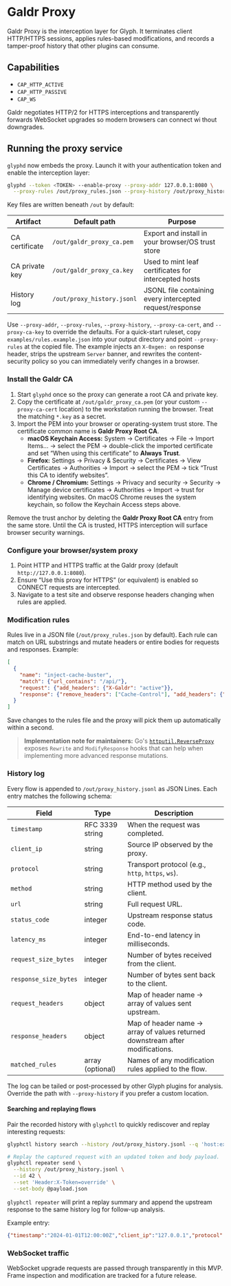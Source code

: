 # Galdr Proxy

Galdr Proxy is the interception layer for Glyph. It terminates client HTTP/HTTPS sessions, applies rules-based modifications, and records a tamper-proof history that other plugins can consume.

## Capabilities
- `CAP_HTTP_ACTIVE`
- `CAP_HTTP_PASSIVE`
- `CAP_WS`

Galdr negotiates HTTP/2 for HTTPS interceptions and transparently forwards WebSocket upgrades so modern browsers can connect wi
thout downgrades.

## Running the proxy service

`glyphd` now embeds the proxy. Launch it with your authentication token and enable the interception layer:

```bash
glyphd --token <TOKEN> --enable-proxy --proxy-addr 127.0.0.1:8080 \
  --proxy-rules /out/proxy_rules.json --proxy-history /out/proxy_history.jsonl
```

Key files are written beneath `/out` by default:

| Artifact | Default path | Purpose |
| -------- | ------------ | ------- |
| CA certificate | `/out/galdr_proxy_ca.pem` | Export and install in your browser/OS trust store |
| CA private key | `/out/galdr_proxy_ca.key` | Used to mint leaf certificates for intercepted hosts |
| History log | `/out/proxy_history.jsonl` | JSONL file containing every intercepted request/response |

Use `--proxy-addr`, `--proxy-rules`, `--proxy-history`, `--proxy-ca-cert`, and `--proxy-ca-key` to override the defaults. For a quick-start ruleset, copy `examples/rules.example.json` into your output directory and point `--proxy-rules` at the copied file. The example injects an `X-0xgen: on` response header, strips the upstream `Server` banner, and rewrites the content-security policy so you can immediately verify changes in a browser.

### Install the Galdr CA

1. Start `glyphd` once so the proxy can generate a root CA and private key.
2. Copy the certificate at `/out/galdr_proxy_ca.pem` (or your custom `--proxy-ca-cert` location) to the workstation running the browser. Treat the matching `*.key` as a secret.
3. Import the PEM into your browser or operating-system trust store. The certificate common name is **Galdr Proxy Root CA**.
   - **macOS Keychain Access:** System → Certificates → File → Import Items… → select the PEM → double-click the imported certificate and set “When using this certificate” to **Always Trust**.
   - **Firefox:** Settings → Privacy & Security → Certificates → View Certificates → Authorities → Import → select the PEM → tick “Trust this CA to identify websites”.
   - **Chrome / Chromium:** Settings → Privacy and security → Security → Manage device certificates → Authorities → Import → trust for identifying websites. On macOS Chrome reuses the system keychain, so follow the Keychain Access steps above.

Remove the trust anchor by deleting the **Galdr Proxy Root CA** entry from the same store. Until the CA is trusted, HTTPS interception will surface browser security warnings.

### Configure your browser/system proxy

1. Point HTTP and HTTPS traffic at the Galdr proxy (default `http://127.0.0.1:8080`).
2. Ensure “Use this proxy for HTTPS” (or equivalent) is enabled so CONNECT requests are intercepted.
3. Navigate to a test site and observe response headers changing when rules are applied.

### Modification rules

Rules live in a JSON file (`/out/proxy_rules.json` by default). Each rule can match on URL substrings and mutate headers or entire bodies for requests and responses. Example:

```json
[
  {
    "name": "inject-cache-buster",
    "match": {"url_contains": "/api/"},
    "request": {"add_headers": {"X-Galdr": "active"}},
    "response": {"remove_headers": ["Cache-Control"], "add_headers": {"X-Galdr-Proxy": "modified"}}
  }
]
```

Save changes to the rules file and the proxy will pick them up automatically within a second.

> **Implementation note for maintainers:** Go's [`httputil.ReverseProxy`](https://pkg.go.dev/net/http/httputil#ReverseProxy)
> exposes `Rewrite` and `ModifyResponse` hooks that can help when implementing more advanced response mutations.

### History log

Every flow is appended to `/out/proxy_history.jsonl` as JSON Lines. Each entry matches the following schema:

| Field | Type | Description |
| ----- | ---- | ----------- |
| `timestamp` | RFC 3339 string | When the request was completed. |
| `client_ip` | string | Source IP observed by the proxy. |
| `protocol` | string | Transport protocol (e.g., `http`, `https`, `ws`). |
| `method` | string | HTTP method used by the client. |
| `url` | string | Full request URL. |
| `status_code` | integer | Upstream response status code. |
| `latency_ms` | integer | End-to-end latency in milliseconds. |
| `request_size_bytes` | integer | Number of bytes received from the client. |
| `response_size_bytes` | integer | Number of bytes sent back to the client. |
| `request_headers` | object | Map of header name → array of values sent upstream. |
| `response_headers` | object | Map of header name → array of values returned downstream after modifications. |
| `matched_rules` | array (optional) | Names of any modification rules applied to the flow. |

The log can be tailed or post-processed by other Glyph plugins for analysis. Override the path with `--proxy-history` if you prefer a custom location.

#### Searching and replaying flows

Pair the recorded history with `glyphctl` to quickly rediscover and replay interesting requests:

```bash
glyphctl history search --history /out/proxy_history.jsonl --q 'host:example.com method:POST'

# Replay the captured request with an updated token and body payload.
glyphctl repeater send \
  --history /out/proxy_history.jsonl \
  --id 42 \
  --set 'Header:X-Token=override' \
  --set-body @payload.json
```

`glyphctl repeater` will print a replay summary and append the upstream response to the same history log for follow-up analysis.

Example entry:

```json
{"timestamp":"2024-01-01T12:00:00Z","client_ip":"127.0.0.1","protocol":"http","method":"GET","url":"https://example.com/demo","status_code":200,"latency_ms":42,"request_size_bytes":128,"response_size_bytes":512,"request_headers":{"X-0xgen":["on"]},"response_headers":{"X-0xgen-Proxy":["active"]},"matched_rules":["demo-rule"]}
```

### WebSocket traffic

WebSocket upgrade requests are passed through transparently in this MVP. Frame inspection and modification are tracked for a future release.
